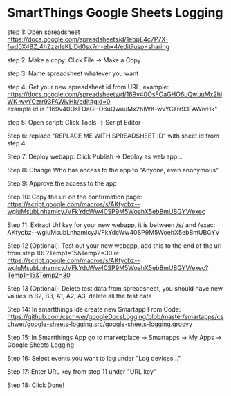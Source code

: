 # SmartThings Google Sheets Logging

step 1: Open spreadsheet https://docs.google.com/spreadsheets/d/1ebpE4c7P7X-fwd0X48Z_4hZzzrleKLiDd0sx7m-ebx4/edit?usp=sharing

step 2: Make a copy: Click File -> Make a Copy

step 3: Name spreadsheet whatever you want

step 4: Get your new spreadsheet id from URL, example:
https://docs.google.com/spreadsheets/d/169v40OsFOaGHO6uQwuuMx2hlWK-wvYCzrr93FAWivHk/edit#gid=0  
	example id is "169v40OsFOaGHO6uQwuuMx2hlWK-wvYCzrr93FAWivHk"
	
step 5: Open script: Click Tools -> Script Editor

Step 6: replace  "REPLACE ME WITH SPREADSHEET ID" with sheet id from step 4

Step 7: Deploy webapp: Click Publish -> Deploy as web app...

Step 8: Change Who has access to the app to "Anyone, even anonymous"

Step 9: Approve the access to the app

Step 10: Copy the url on the confirmation page:
https://script.google.com/macros/s/AKfycbz--wgluMsubLnhamicyJVFkYdcWw40SP9M5WoehX5ebBmUBGYV/exec

Step 11: Extract Url key for your new webapp, it is between /s/ and /exec: AKfycbz--wgluMsubLnhamicyJVFkYdcWw40SP9M5WoehX5ebBmUBGYV

Step 12 (Optional): Test out your new webapp, add this to the end of the url from step 10: ?Temp1=15&Temp2=30
ie: https://script.google.com/macros/s/AKfycbz--wgluMsubLnhamicyJVFkYdcWw40SP9M5WoehX5ebBmUBGYV/exec?Temp1=15&Temp2=30

Step 13 (Optional): Delete test data from spreadsheet, you should have new values in B2, B3, A1, A2, A3, delete all the test data

Step 14: In smartthings ide create new Smartapp From Code: https://github.com/cschwer/googleDocsLogging/blob/master/smartapps/cschwer/google-sheets-logging.src/google-sheets-logging.groovy

Step 15: In Smartthings App go to marketplace -> Smartapps -> My Apps -> Google Sheets Logging

Step 16: Select events you want to log under "Log devices..."

Step 17: Enter URL key from step 11 under "URL key"

Step 18: Click Done!

